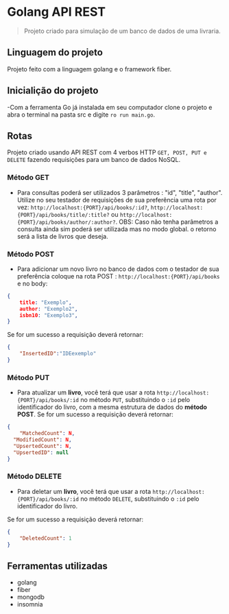 # Golang API REST
> Projeto criado para simulação de um banco de dados de uma livraria.

## Linguagem do projeto
Projeto feito com a linguagem golang e o framework fiber.


## Inicialição do projeto
-Com a ferramenta Go já instalada em seu computador clone o projeto e abra o terminal na pasta src e digite `ro run main.go`.



## Rotas
Projeto criado usando API REST com 4 verbos HTTP `GET, POST, PUT e DELETE` fazendo requisições para um banco de dados NoSQL.


### Método GET
- Para consultas poderá ser utilizados 3 parâmetros : "id", "title", "author". Utilize no seu testador de requisições de sua preferência uma rota por vez:
`http://localhost:{PORT}/api/books/:id?`,
`http://localhost:{PORT}/api/books/title/:title?` ou
`http://localhost:{PORT}/api/books/author/:author?`.
OBS: Caso não tenha parâmetros a consulta ainda sim poderá ser utilizada mas no modo global.
o retorno será a lista de livros que deseja.

### Método POST 
- Para adicionar um novo livro no banco de dados com o testador de sua preferência coloque na rota POST : 
`http://localhost:{PORT}/api/books`
 e no body:
 
```json
{
	title: "Exemplo",
	author: "Exemplo2",
	isbn10: "Exemplo3",
}
```
Se for um sucesso a requisição deverá retornar:
```json
{
	"InsertedID":"IDEexemplo"
}
```

### Método PUT
- Para atualizar um **livro**, você terá que usar a rota `http://localhost:{PORT}/api/books/:id` no método `PUT`, substituindo o `:id` pelo identificador do livro,  com a mesma estrutura de dados do **método POST**.
Se for um sucesso a requisição deverá retornar:
```json
{
	"MatchedCount": N,
  "ModifiedCount": N,
  "UpsertedCount": N,
  "UpsertedID": null
}
```
### Método DELETE 
- Para deletar um **livro**, você terá que usar a rota `http://localhost:{PORT}/api/books/:id` no método `DELETE`, substituindo o `:id` pelo identificador do livro.

Se for um sucesso a requisição deverá retornar:
```json
{
	"DeletedCount": 1
}
```

## Ferramentas utilizadas
- golang
- fiber
- mongodb
- insomnia
